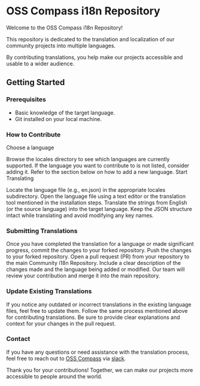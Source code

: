 # OSS Compass i18n Repository

Welcome to the OSS Compass i18n Repository! 

This repository is dedicated to the translation and localization of our community projects into multiple languages. 

By contributing translations, you help make our projects accessible and usable to a wider audience.

## Getting Started

### Prerequisites
- Basic knowledge of the target language.
- Git installed on your local machine.


### How to Contribute
Choose a language

Browse the locales directory to see which languages are currently supported.
If the language you want to contribute to is not listed, consider adding it. Refer to the section below on how to add a new language.
Start Translating

Locate the language file (e.g., en.json) in the appropriate locales subdirectory.
Open the language file using a text editor or the translation tool mentioned in the installation steps.
Translate the strings from English (or the source language) into the target language.
Keep the JSON structure intact while translating and avoid modifying any key names.

### Submitting Translations

Once you have completed the translation for a language or made significant progress, commit the changes to your forked repository.
Push the changes to your forked repository.
Open a pull request (PR) from your repository to the main Community i18n Repository.
Include a clear description of the changes made and the language being added or modified.
Our team will review your contribution and merge it into the main repository.

### Update Existing Translations

If you notice any outdated or incorrect translations in the existing language files, feel free to update them.
Follow the same process mentioned above for contributing translations.
Be sure to provide clear explanations and context for your changes in the pull request.

### Contact
If you have any questions or need assistance with the translation process, feel free to reach out to [OSS Compass](https://github.com/oss-compass) via [slack](https://oss-compass.org/docs/community/slack/).

Thank you for your contributions! Together, we can make our projects more accessible to people around the world.
